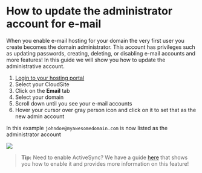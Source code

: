 # How to update the administrator account for e-mail
When you enable e-mail hosting for your domain the very first user you create becomes the domain administrator. This account has privileges such as updating passwords, creating, deleting, or disabling e-mail accounts and more features! In this guide we will show you how to update the administrative account. 

1. [Login to your hosting portal](https://my.gearhost.com)
2. Select your CloudSite
3. Click on the **Email** tab
4. Select your domain
5. Scroll down until you see your e-mail accounts
6. Hover your cursor over gray person icon and click on it to set that as the new admin account


In this example `johndoe@myawesomedomain.com` is now listed as the administrator account


<img src="https://raw.githubusercontent.com/Gearhost/docs/master/Images/admin_account.PNG" />

>**Tip:** Need to enable ActiveSync? We have a guide [here](https://www.gearhost.com/documentation/activesync) that shows you how to enable it and provides more information on this feature!